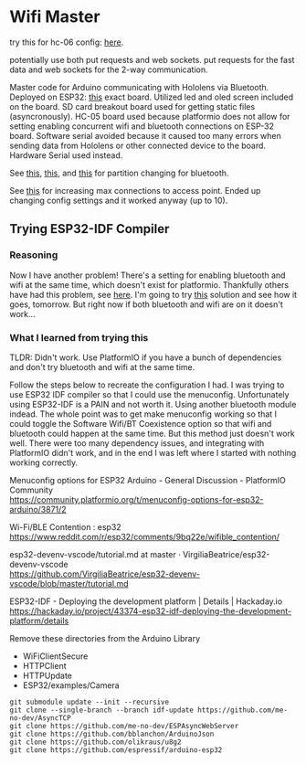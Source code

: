 # Wifi Master

try this for hc-06 config: [here](https://mcuoneclipse.com/2013/06/19/using-the-hc-06-bluetooth-module/).  

potentially use both put requests and web sockets. put requests for the fast data and web sockets for the 2-way communication.  

Master code for Arduino communicating with Hololens via Bluetooth. Deployed on ESP32: [this](http://a.co/d/21BAwOl) exact board. Utilized led and oled screen included on the board. SD card breakout board used for getting static files (asyncronously). HC-05 board used because platformio does not allow for setting enabling concurrent wifi and bluetooth connections on ESP-32 board. Software serial avoided because it caused too many errors when sending data from Hololens or other connected device to the board. Hardware Serial used instead.

See [this](http://docs.platformio.org/en/latest/platforms/espressif32.html#partition-tables), [this](https://docs.espressif.com/projects/esp-idf/en/latest/api-guides/partition-tables.html), and [this](https://desire.giesecke.tk/index.php/2018/01/30/change-partition-size/) for partition changing for bluetooth.  

See [this](https://github.com/esp8266/Arduino/issues/570) for increasing max connections to access point. Ended up changing config settings and it worked anyway (up to 10).

## Trying ESP32-IDF Compiler

### Reasoning

Now I have another problem! There's a setting for enabling bluetooth and wifi at the same time, which doesn't exist for platformio. Thankfully others have had this problem, see [here](https://community.platformio.org/t/menuconfig-options-for-esp32-arduino/3871). I'm going to try [this](https://hackaday.io/project/43374-esp32-idf-deploying-the-development-platform/details) solution and see how it goes, tomorrow. But right now if both bluetooth and wifi are on it doesn't work...

### What I learned from trying this

TLDR: Didn't work. Use PlatformIO if you have a bunch of dependencies and don't try bluetooth and wifi at the same time.  

Follow the steps below to recreate the configuration I had. I was trying to use ESP32 IDF compiler so that I could use the menuconfig. Unfortunately using ESP32-IDF is a PAIN and not worth it. Using another bluetooth module indead. The whole point was to get make menuconfig working so that I could toggle the Software Wifi/BT Coexistence option so that wifi and bluetooth could happen at the same time. But this method just doesn't work well. There were too many dependency issues, and integrating with PlatformIO didn't work, and in the end I was left where I started with nothing working correctly.  

Menuconfig options for ESP32 Arduino - General Discussion - PlatformIO Community  
https://community.platformio.org/t/menuconfig-options-for-esp32-arduino/3871/2  

Wi-Fi/BLE Contention : esp32  
https://www.reddit.com/r/esp32/comments/9bq22e/wifible_contention/  

esp32-devenv-vscode/tutorial.md at master · VirgiliaBeatrice/esp32-devenv-vscode  
https://github.com/VirgiliaBeatrice/esp32-devenv-vscode/blob/master/tutorial.md  

ESP32-IDF - Deploying the development platform | Details | Hackaday.io  
https://hackaday.io/project/43374-esp32-idf-deploying-the-development-platform/details  

Remove these directories from the Arduino Library  
* WiFiClientSecure
* HTTPClient
* HTTPUpdate
* ESP32/examples/Camera

`git submodule update --init --recursive`  
`git clone --single-branch --branch idf-update https://github.com/me-no-dev/AsyncTCP`  
`git clone https://github.com/me-no-dev/ESPAsyncWebServer`  
`git clone https://github.com/bblanchon/ArduinoJson`  
`git clone https://github.com/olikraus/u8g2`  
`git clone https://github.com/espressif/arduino-esp32`  